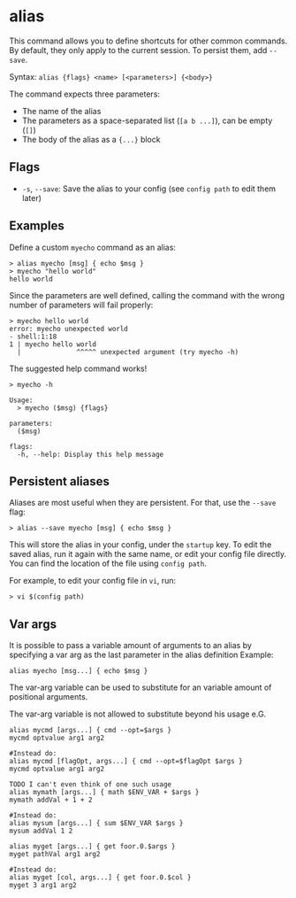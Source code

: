 # alias

This command allows you to define shortcuts for other common commands. By default, they only apply to the current session. To persist them, add `--save`.

Syntax: `alias {flags} <name> [<parameters>] {<body>}`

The command expects three parameters:

* The name of the alias
* The parameters as a space-separated list (`[a b ...]`), can be empty (`[]`)
* The body of the alias as a `{...}` block

## Flags

* `-s`, `--save`: Save the alias to your config (see `config path` to edit them later)

## Examples

Define a custom `myecho` command as an alias:

```shell
> alias myecho [msg] { echo $msg }
> myecho "hello world"
hello world
```

Since the parameters are well defined, calling the command with the wrong number of parameters will fail properly:

```shell
> myecho hello world
error: myecho unexpected world
- shell:1:18
1 | myecho hello world
  |              ^^^^^ unexpected argument (try myecho -h)
```

The suggested help command works!

```shell
> myecho -h

Usage:
  > myecho ($msg) {flags}

parameters:
  ($msg)

flags:
  -h, --help: Display this help message
```

## Persistent aliases

Aliases are most useful when they are persistent. For that, use the `--save` flag:

```shell
> alias --save myecho [msg] { echo $msg }
```

This will store the alias in your config, under the `startup` key. To edit the saved alias, run it again with the same name, or edit your config file directly. You can find the location of the file using `config path`.

For example, to edit your config file in `vi`, run:
```shell
> vi $(config path)
```

## Var args

It is possible to pass a variable amount of arguments to an alias by specifying a var arg as the last parameter in the alias definition
Example:
```shell
alias myecho [msg...] { echo $msg }
```
The var-arg variable can be used to substitute for an variable amount of positional arguments.
<!-- The following restriction allows simpler Code. -->
The var-arg variable is not allowed to substitute beyond his usage
e.G.
```shell Example 1: Var arg variable used as named type argument and beyond
alias mycmd [args...] { cmd --opt=$args }
mycmd optvalue arg1 arg2

#Instead do:
alias mycmd [flagOpt, args...] { cmd --opt=$flagOpt $args }
mycmd optvalue arg1 arg2

```
```shell Example 2: Var arg variable used as rhs in "+" expression and beyond
TODO I can't even think of one such usage
alias mymath [args...] { math $ENV_VAR + $args }
mymath addVal + 1 + 2

#Instead do:
alias mysum [args...] { sum $ENV_VAR $args }
mysum addVal 1 2
```
```shell Example 3: Var arg variable used in path and beyond
alias myget [args...] { get foor.0.$args }
myget pathVal arg1 arg2

#Instead do:
alias myget [col, args...] { get foor.0.$col }
myget 3 arg1 arg2
```